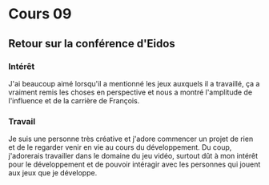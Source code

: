 # Cours 09 
## Retour sur la conférence d'Eidos

### Intérêt
J'ai beaucoup aimé lorsqu'il a mentionné les jeux auxquels il a travaillé, ça a vraiment remis les choses en perspective et nous a montré l'amplitude de l'influence et de la carrière de François.

### Travail
Je suis une personne très créative et j'adore commencer un projet de rien et de le regarder venir en vie au cours du développement. Du coup, j'adorerais travailler dans le domaine du jeu vidéo, surtout dût à mon intérêt pour le développement et de pouvoir intéragir avec les personnes qui jouent aux jeux que je développe.
